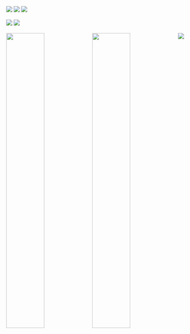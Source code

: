 <img src="https://cdn.swoth.dev/bio/p1.png?i=1" />
<img src="https://cdn.swoth.dev/bio/p2.png?i=2" />
<img src="https://github-profile-trophy.vercel.app/?username=swothh&theme=darkhub&no-frame=true&margin-w=15&margin-h=15" />
<br /><br />
<img src="https://cdn.swoth.dev/bio/p3.png?i=2" />
<img src="https://skillicons.dev/icons?i=alpinejs,bootstrap,java,css,sass,html,js,ts,php,react,vue,svelte,next,nuxt,mongodb,discord,cloudflare,codepen,electron,express,fastapi,tailwindcss,git,github,heroku,nodejs,webpack,markdown,netlify,pug" />
<br /><br />
<img src="https://cdn.swoth.dev/bio/p4.png?i=2" />
<img align="left" width="45%" src="https://github-readme-stats.vercel.app/api?username=swothh&show_icons=true&theme=react&hide_border=true&bg_color=0D1117">
<img align="left" width="45%" src="https://github-readme-streak-stats.herokuapp.com/?user=swothh&theme=black-ice&hide_border=true&stroke=0000&background=0D1117">
